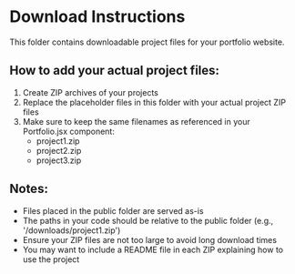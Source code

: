 # Download Instructions

This folder contains downloadable project files for your portfolio website.

## How to add your actual project files:

1. Create ZIP archives of your projects
2. Replace the placeholder files in this folder with your actual project ZIP files
3. Make sure to keep the same filenames as referenced in your Portfolio.jsx component:
   - project1.zip
   - project2.zip  
   - project3.zip

## Notes:

- Files placed in the public folder are served as-is
- The paths in your code should be relative to the public folder (e.g., '/downloads/project1.zip')
- Ensure your ZIP files are not too large to avoid long download times
- You may want to include a README file in each ZIP explaining how to use the project
